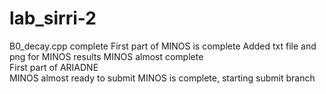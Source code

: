 # lab_sirri-2
B0_decay.cpp complete
First part of MINOS is complete
Added txt file and png for MINOS results
MINOS almost complete <br/>
First part of ARIADNE <br/>
MINOS almost ready to submit
MINOS is complete, starting submit branch
